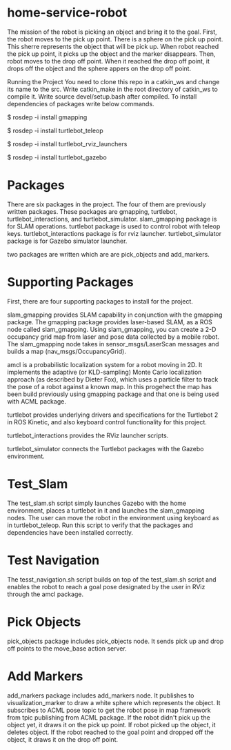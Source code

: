 # home-service-robot
 The mission of the robot is picking an object and bring it to the goal. First, the robot moves to the pick up point. There is a  sphere on the pick up point. This sherre represents the object that will be pick up. When robot reached the pick up point, it picks up the object and the marker disappears. Then, robot moves to the drop off point.
 When it reached the drop off point, it drops off the object and the sphere appers on the drop off point.
 
 
Running the Project
You need to clone this repo in a catkin_ws and change its name to the src. Write catkin_make in the root directory of catkin_ws to compile it. Write source devel/setup.bash after compiled. To install dependencies of packages write below commands.

$ rosdep -i install gmapping

$ rosdep -i install turtlebot_teleop

$ rosdep -i install turtlebot_rviz_launchers

$ rosdep -i install turtlebot_gazebo



# Packages
There are six packages in the project. The four of them are previously written packages. These packages are gmapping, turtlebot, turtlebot_interactions, and turtlebot_simulator. slam_gmapping package is for SLAM operations. turtlebot package is used to control robot with teleop keys. turtlebot_interactions package is for rviz launcher. turtlebot_simulator package is for Gazebo simulator launcher.

two packages are written which are  are pick_objects and add_markers.

# Supporting Packages
First, there are four supporting packages to install for the project.

slam_gmapping provides SLAM capability in conjunction with the gmapping package. The gmapping package provides laser-based SLAM, as a ROS node called slam_gmapping. Using slam_gmapping, you can create a 2-D occupancy grid map from laser and pose data collected by a mobile robot. 
The slam_gmapping node takes in sensor_msgs/LaserScan messages and builds a map (nav_msgs/OccupancyGrid).


amcl is a probabilistic localization system for a robot moving in 2D. It implements the adaptive (or KLD-sampling) Monte Carlo localization approach (as described by Dieter Fox), which uses a particle filter to track the pose of a robot against a known map. In this progehect the map has been build previously using gmapping package and that one is being used with ACML package. 

turtlebot provides underlying drivers and specifications for the Turtlebot 2 in ROS Kinetic, and also keyboard control functionality for this project.

turtlebot_interactions provides the RViz launcher scripts.

turtlebot_simulator connects the Turtlebot packages with the Gazebo environment.

# Test_Slam 
The test_slam.sh script simply launches Gazebo with the home environment, places a turtlebot in it and launches the slam_gmapping nodes. The user can move the robot in the environment using keyboard as in turtlebot_teleop. Run this script to verify that the packages and dependencies have been installed correctly.

# Test Navigation
The tesst_navigation.sh script builds on top of the test_slam.sh script and enables the robot to reach a goal pose designated by the user in RViz through the amcl package.


# Pick Objects
pick_objects package includes pick_objects node. It sends pick up and drop off points to the move_base action server. 

# Add Markers
add_markers package includes add_markers node. It publishes to visualization_marker to draw a white sphere which represents the object. It subscribes to ACML pose topic to get the robot pose in map framework from tpic publishing from ACML package. If the robot didn't pick up the object yet, it draws it on the pick up point. If robot picked up the object, it deletes object. If the robot reached to the goal point and dropped off the object, it draws it on the drop off point.
